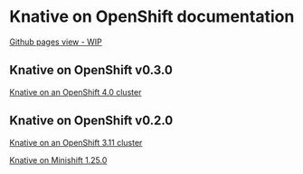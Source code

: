 # Knative on OpenShift documentation
[Github pages view - WIP](https://openshift-cloud-functions.github.io/Documentation/)

## Knative on OpenShift v0.3.0
[Knative on an OpenShift 4.0 cluster](/knative-OCP-4x.md)

## Knative on OpenShift v0.2.0

[Knative on an OpenShift 3.11 cluster](/knative-OCP-311.md)

[Knative on Minishift 1.25.0](/knative-minishift.md)
